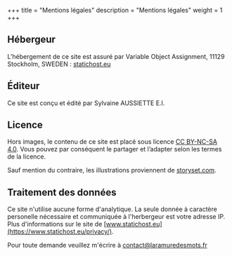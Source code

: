 +++
title = "Mentions légales"
description = "Mentions légales"
weight = 1
+++

## Hébergeur

L’hébergement de ce site est assuré par Variable Object Assignment, 11129 Stockholm, SWEDEN : [statichost.eu](https://www.statichost.eu/privacy/)

## Éditeur

Ce site est conçu et édité par Sylvaine AUSSIETTE E.I.

## Licence

Hors images, le contenu de ce site est placé sous licence [CC BY-NC-SA 4.0](https://creativecommons.org/licenses/by-nc-sa/4.0/). Vous pouvez par conséquent le partager et l’adapter selon les termes de la licence.

Sauf mention du contraire, les illustrations proviennent de [storyset.com](https://storyset.com).

## Traitement des données

Ce site n'utilise aucune forme d'analytique. La seule donnée à caractère personelle nécessaire et communiquée à l'herbergeur est votre adresse IP. Plus d'informations sur le site de [www.statichost.eu](https://www.statichost.eu/privacy/).

Pour toute demande veuillez m'écrire à <a href="mailto:%63%6f%6e%74%61%63%74%40%6c%61%72%61%6d%75%72%65%64%65%73%6d%6f%74%73%2e%66%72">contact&commat;laramuredesmots&period;fr</a>
